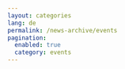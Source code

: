 ```yaml
---
layout: categories
lang: de
permalink: /news-archive/events
pagination: 
  enabled: true
  category: events
---
```

